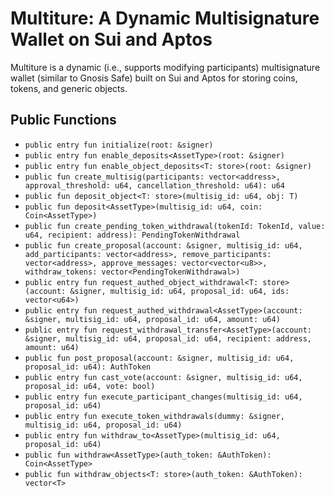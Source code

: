 # Multiture: A Dynamic Multisignature Wallet on Sui and Aptos

Multiture is a dynamic (i.e., supports modifying participants) multisignature wallet (similar to Gnosis Safe) built on Sui and Aptos for storing coins, tokens, and generic objects.

## Public Functions

* `public entry fun initialize(root: &signer)`
* `public entry fun enable_deposits<AssetType>(root: &signer)`
* `public entry fun enable_object_deposits<T: store>(root: &signer)`
* `public fun create_multisig(participants: vector<address>, approval_threshold: u64, cancellation_threshold: u64): u64`
* `public fun deposit_object<T: store>(multisig_id: u64, obj: T)`
* `public fun deposit<AssetType>(multisig_id: u64, coin: Coin<AssetType>)`
* `public fun create_pending_token_withdrawal(tokenId: TokenId, value: u64, recipient: address): PendingTokenWithdrawal`
* `public fun create_proposal(account: &signer, multisig_id: u64, add_participants: vector<address>, remove_participants: vector<address>, approve_messages: vector<vector<u8>>, withdraw_tokens: vector<PendingTokenWithdrawal>)`
* `public entry fun request_authed_object_withdrawal<T: store>(account: &signer, multisig_id: u64, proposal_id: u64, ids: vector<u64>)`
* `public entry fun request_authed_withdrawal<AssetType>(account: &signer, multisig_id: u64, proposal_id: u64, amount: u64)`
* `public entry fun request_withdrawal_transfer<AssetType>(account: &signer, multisig_id: u64, proposal_id: u64, recipient: address, amount: u64)`
* `public fun post_proposal(account: &signer, multisig_id: u64, proposal_id: u64): AuthToken`
* `public entry fun cast_vote(account: &signer, multisig_id: u64, proposal_id: u64, vote: bool)`
* `public entry fun execute_participant_changes(multisig_id: u64, proposal_id: u64)`
* `public entry fun execute_token_withdrawals(dummy: &signer, multisig_id: u64, proposal_id: u64)`
* `public entry fun withdraw_to<AssetType>(multisig_id: u64, proposal_id: u64)`
* `public fun withdraw<AssetType>(auth_token: &AuthToken): Coin<AssetType>`
* `public fun withdraw_objects<T: store>(auth_token: &AuthToken): vector<T>`

